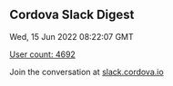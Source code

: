 ## Cordova Slack Digest
Wed, 15 Jun 2022 08:22:07 GMT

[User count: 4692](https://cordova.slack.com/)


Join the conversation at [slack.cordova.io](http://slack.cordova.io/)

